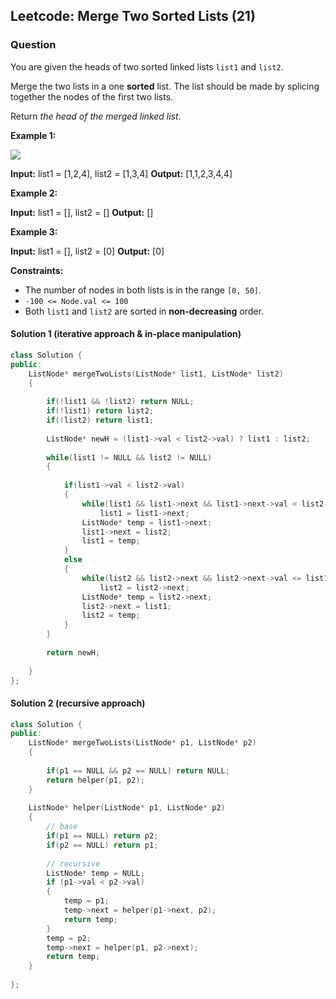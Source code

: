
## Leetcode: Merge Two Sorted Lists (21)
### Question

You are given the heads of two sorted linked lists  `list1`  and  `list2`.

Merge the two lists in a one  **sorted**  list. The list should be made by splicing together the nodes of the first two lists.

Return  _the head of the merged linked list_.

**Example 1:**

![](https://assets.leetcode.com/uploads/2020/10/03/merge_ex1.jpg)

**Input:** list1 = [1,2,4], list2 = [1,3,4]
**Output:** [1,1,2,3,4,4]

**Example 2:**

**Input:** list1 = [], list2 = []
**Output:** []

**Example 3:**

**Input:** list1 = [], list2 = [0]
**Output:** [0]

**Constraints:**

-   The number of nodes in both lists is in the range  `[0, 50]`.
-   `-100 <= Node.val <= 100`
-   Both  `list1`  and  `list2`  are sorted in  **non-decreasing**  order.

#### Solution 1 (iterative approach & in-place manipulation)


``` cpp
class Solution {
public:
    ListNode* mergeTwoLists(ListNode* list1, ListNode* list2)
    {
        
        if(!list1 && !list2) return NULL;
        if(!list1) return list2;
        if(!list2) return list1;
        
        ListNode* newH = (list1->val < list2->val) ? list1 : list2;
        
        while(list1 != NULL && list2 != NULL)
        {
            
            if(list1->val < list2->val)
            {
                while(list1 && list1->next && list1->next->val < list2->val)
                    list1 = list1->next;
                ListNode* temp = list1->next;
                list1->next = list2;
                list1 = temp;
            }
            else
            {
                while(list2 && list2->next && list2->next->val <= list1->val)
                    list2 = list2->next;
                ListNode* temp = list2->next;
                list2->next = list1;
                list2 = temp;
            }
        }
        
        return newH;
        
    }
};
```


#### Solution 2 (recursive approach)


``` cpp
class Solution {
public:
    ListNode* mergeTwoLists(ListNode* p1, ListNode* p2)
    {
        
        if(p1 == NULL && p2 == NULL) return NULL;
        return helper(p1, p2);
    }
    
    ListNode* helper(ListNode* p1, ListNode* p2)
    {
        // base
        if(p1 == NULL) return p2;
        if(p2 == NULL) return p1;
        
        // recursive
        ListNode* temp = NULL;
        if (p1->val < p2->val)
        {
            temp = p1;
            temp->next = helper(p1->next, p2);
            return temp;
        }
        temp = p2;
        temp->next = helper(p1, p2->next);
        return temp;
    }
    
};
```